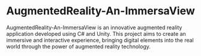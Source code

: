 # AugmentedReality-An-ImmersaView
AugmentedReality-An-ImmersaView is an innovative augmented reality application developed using C# and Unity. This project aims to create an immersive and interactive experience, bringing digital elements into the real world through the power of augmented reality technology.
